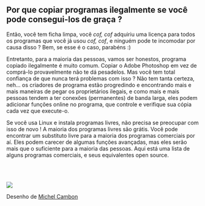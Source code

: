 <?php require("../../entete.php"); ?> <?php require("../../base.php"); ?>

<div id="corps">

<h2>Por que copiar programas ilegalmente se você pode consegui-los de graça ?</h2>

Então, você tem ficha limpa, você *cof, cof* adquiriu uma licença para todos os programas que você já usou *cof, cof*, e ninguém pode te incomodar por causa disso ? Bem, se esse é o caso, parabéns :)

Entretanto, para a maioria das pessoas, vamos ser honestos, programa copiado ilegalmente é muito comum. Copiar o Adobe Photoshop em vez de comprá-lo provavelmente não te dá pesadelos. Mas você tem total confiança de que nunca terá problemas com isso ? Não tem tanta certeza, neh... os criadores de programa estão progredindo e encontrando mais e mais maneiras de pegar os proprietários ilegais, e como mais e mais pessoas tendem a ter conexões (permanentes) de banda larga, eles podem adicionar funções online no programa, que controle e verifique sua cópia cada vez que execute-o.

Se você usa Linux e instala programas livres, não precisa se preocupar com isso de novo ! A maioria dos programas livres são grátis. Você pode encontrar um substituto livre para a maioria dos programas comerciais por aí. Eles podem carecer de algumas funções avançadas, mas eles serão mais que o suficiente para a maioria das pessoas. Aqui está uma lista de alguns programas comerciais, e seus equivalentes open source.

<?php

table_parser ("Sim", "Não", "Comercial", "Open source", "Existe no Windows?");

?>

<br /><br>

<img src="Images/warez.png" />

Desenho de <a href="http://michel.cambon.free.fr/ampere/salle1bis.htm">Michel Cambon</a>

</div>


